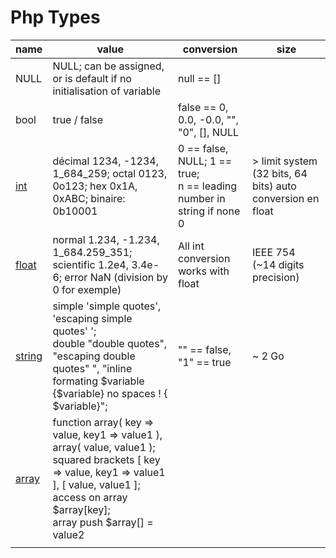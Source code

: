 # Php Types

| name | value | conversion | size |
|---|---|---|---|
| NULL | NULL; can be assigned, or is default if no initialisation of variable | null == [] |  |
| bool | true / false | false == 0, 0.0, -0.0, "", "0", [], NULL |  |
| [int](/php/types/int.md) | décimal 1234, -1234, 1_684_259; octal 0123, 0o123; hex 0x1A, 0xABC; binaire: 0b10001 | 0 == false, NULL; 1 == true;<br>n == leading number in string if none 0 | > limit system (32 bits, 64 bits) auto conversion en float |
| [float](/php/types/float.md) | normal 1.234, -1.234, 1_684.259_351; scientific 1.2e4, 3.4e-6; error NaN (division by 0 for exemple) | All int conversion works with float | IEEE 754 (~14 digits precision) |
| [string](/php/types/string.md) | simple 'simple quotes', 'escaping simple quotes\' ';<br>double "double quotes", "escaping double quotes\" ", "inline formating $variable {$variable} no spaces ! { $variable}"; | "" == false, "1" == true | ~ 2 Go |
| [array](/php/types/array.md) | function array( key => value, key1 => value1 ), array( value, value1 );<br>squared brackets [ key => value, key1 => value1 ], [ value, value1 ]; access on array $array[key];<br>array push $array[] = value2 |  |  |
|  	|  	|  	|  	|